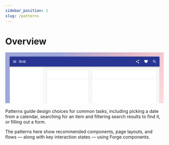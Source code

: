 ```yaml
---
sidebar_position: 1
slug: /patterns
---
```


# Overview

<ComponentVisual>

![](./images/patterns.png)

</ComponentVisual>

Patterns guide design choices for common tasks, including picking a date from a calendar, searching for an item and filtering search results to find it, or filling out a form.

The patterns here show recommended components, page layouts, and flows &mdash; along with key interaction states &mdash; using Forge components.



